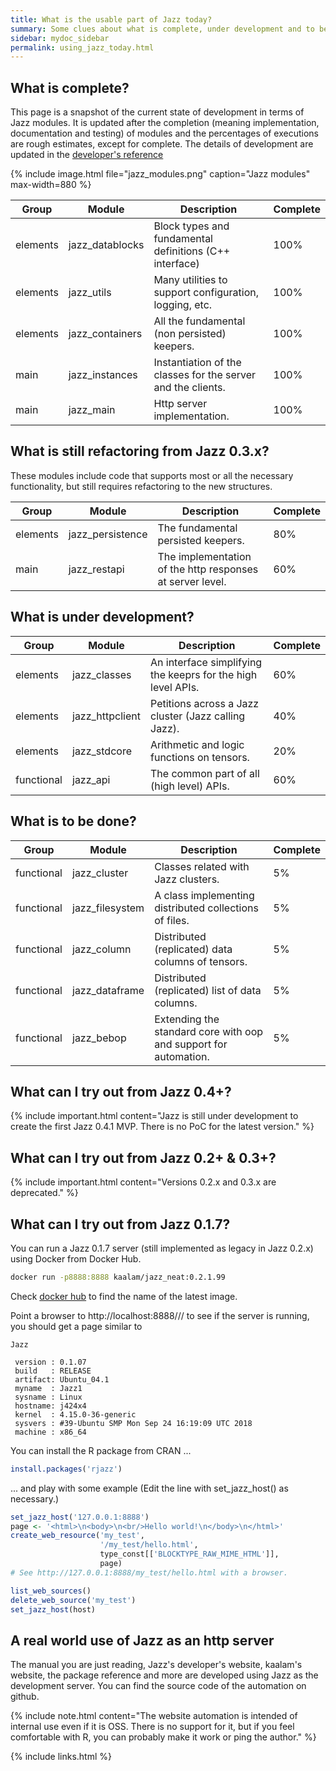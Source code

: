 ```yaml
---
title: What is the usable part of Jazz today?
summary: Some clues about what is complete, under development and to be done.
sidebar: mydoc_sidebar
permalink: using_jazz_today.html
---
```


## What is complete?

This page is a snapshot of the current state of development in terms of Jazz modules. It is updated after the completion (meaning
implementation, documentation and testing) of modules and the percentages of executions are rough estimates, except for complete. The
details of development are updated in the [developer's reference](/develop/)

{% include image.html file="jazz_modules.png" caption="Jazz modules" max-width=880 %}

| Group | Module | Description | Complete |
|-------|--------|-------------|----------|
| elements | jazz_datablocks | Block types and fundamental definitions (C++ interface) | <span class="label label-success">100%</span> |
| elements | jazz_utils | Many utilities to support configuration, logging, etc. | <span class="label label-success">100%</span> |
| elements | jazz_containers | All the fundamental (non persisted) keepers. | <span class="label label-success">100%</span> |
| main | jazz_instances | Instantiation of the classes for the server and the clients. | <span class="label label-success">100%</span> |
| main | jazz_main | Http server implementation. | <span class="label label-success">100%</span> |

## What is still refactoring from Jazz 0.3.x?

These modules include code that supports most or all the necessary functionality, but still requires refactoring to the new structures.

| Group | Module | Description | Complete |
|-------|--------|-------------|----------|
| elements | jazz_persistence | The fundamental persisted keepers. | <span class="label label-info">80%</span> |
| main | jazz_restapi | The implementation of the http responses at server level. | <span class="label label-info">60%</span> |

## What is under development?

| Group | Module | Description | Complete |
|-------|--------|-------------|----------|
| elements | jazz_classes | An interface simplifying the keeprs for the high level APIs. | <span class="label label-warning">60%</span> |
| elements | jazz_httpclient | Petitions across a Jazz cluster (Jazz calling Jazz). | <span class="label label-warning">40%</span> |
| elements | jazz_stdcore | Arithmetic and logic functions on tensors. | <span class="label label-warning">20%</span> |
| functional | jazz_api | The common part of all (high level) APIs. | <span class="label label-warning">60%</span> |

## What is to be done?

| Group | Module | Description | Complete |
|-------|--------|-------------|----------|
| functional | jazz_cluster | Classes related with Jazz clusters. | <span class="label label-danger">5%</span> |
| functional | jazz_filesystem | A class implementing distributed collections of files. | <span class="label label-danger">5%</span> |
| functional | jazz_column | Distributed (replicated) data columns of tensors. | <span class="label label-danger">5%</span> |
| functional | jazz_dataframe | Distributed (replicated) list of data columns. | <span class="label label-danger">5%</span> |
| functional | jazz_bebop | Extending the standard core with oop and support for automation. | <span class="label label-danger">5%</span> |

## What can I try out from Jazz 0.4+?

{% include important.html content="Jazz is still under development to create the first Jazz 0.4.1 MVP. There is no PoC for the latest
version." %}

## What can I try out from Jazz 0.2+ & 0.3+?

{% include important.html content="Versions 0.2.x and 0.3.x are deprecated." %}

## What can I try out from Jazz 0.1.7?

You can run a Jazz 0.1.7 server (still implemented as legacy in Jazz 0.2.x) using Docker from Docker Hub.

```bash
docker run -p8888:8888 kaalam/jazz_neat:0.2.1.99
```

Check [docker hub](https://hub.docker.com/r/kaalam/jazz_neat/tags/) to find the name of the latest image.

Point a browser to http://localhost:8888/// to see if the server is running, you should get a page similar to

    Jazz

     version : 0.1.07
     build   : RELEASE
     artifact: Ubuntu_04.1
     myname  : Jazz1
     sysname : Linux
     hostname: j424x4
     kernel  : 4.15.0-36-generic
     sysvers : #39-Ubuntu SMP Mon Sep 24 16:19:09 UTC 2018
     machine : x86_64

You can install the R package from CRAN ...

```R
install.packages('rjazz')
```

... and play with some example (Edit the line with set_jazz_host() as necessary.)
```R
set_jazz_host('127.0.0.1:8888')
page <- '<html>\n<body>\n<br/>Hello world!\n</body>\n</html>'
create_web_resource('my_test',
                    '/my_test/hello.html',
                    type_const[['BLOCKTYPE_RAW_MIME_HTML']],
                    page)
# See http://127.0.0.1:8888/my_test/hello.html with a browser.

list_web_sources()
delete_web_source('my_test')
set_jazz_host(host)
```

## A real world use of Jazz as an http server

The manual you are just reading, Jazz's developer's website, kaalam's website, the package reference and more are developed using Jazz
as the development server. You can find the source code of the automation on github.

{% include note.html content="The website automation is intended of internal use even if it is OSS. There is no support for it, but if
you feel comfortable with R, you can probably make it work or ping the author." %}

{% include links.html %}
